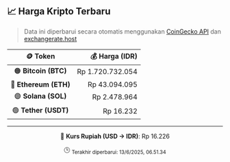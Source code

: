 

<!-- HARGA_KRIPTO -->
## 📈 Harga Kripto Terbaru

> Data ini diperbarui secara otomatis menggunakan [CoinGecko API](https://www.coingecko.com/) dan [exchangerate.host](https://exchangerate.host/)

<div align="center">

| 🪙 Token | 💰 Harga (IDR) |
|:------:|---------------:|
| 🟠 **Bitcoin (BTC)**   | Rp 1.720.732.054 |
| 🔵 **Ethereum (ETH)**  | Rp 43.094.095 |
| 🟣 **Solana (SOL)**    | Rp 2.478.964 |
| 🟢 **Tether (USDT)**   | Rp 16.232 |

---

💱 **Kurs Rupiah (USD → IDR)**: Rp 16.226

🕒 <sub>Terakhir diperbarui: 13/6/2025, 06.51.34</sub>

</div>
<!-- /HARGA_KRIPTO -->